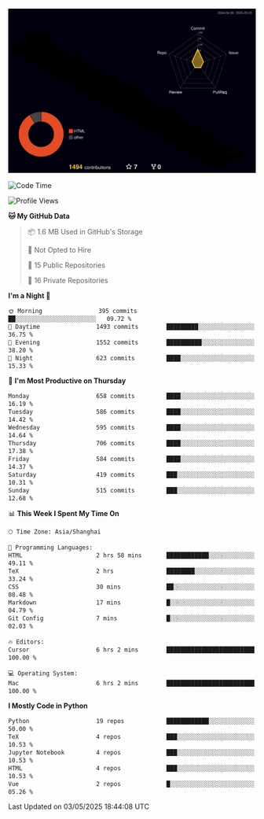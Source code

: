 <!--![](https://raw.githubusercontent.com/BorisYang326/BorisYang326/output/github-contribution-grid-snake-dark.svg) -->
![](./profile-3d-contrib/profile-night-rainbow.svg)
<!--START_SECTION:waka-->
![Code Time](http://img.shields.io/badge/Code%20Time-878%20hrs%2028%20mins-blue)

![Profile Views](http://img.shields.io/badge/Profile%20Views-51-blue)

**🐱 My GitHub Data** 

> 📦 1.6 MB Used in GitHub's Storage 
 > 
> 🚫 Not Opted to Hire
 > 
> 📜 15 Public Repositories 
 > 
> 🔑 16 Private Repositories 
 > 
**I'm a Night 🦉** 

```text
🌞 Morning                395 commits         ██░░░░░░░░░░░░░░░░░░░░░░░   09.72 % 
🌆 Daytime                1493 commits        █████████░░░░░░░░░░░░░░░░   36.75 % 
🌃 Evening                1552 commits        ██████████░░░░░░░░░░░░░░░   38.20 % 
🌙 Night                  623 commits         ████░░░░░░░░░░░░░░░░░░░░░   15.33 % 
```
📅 **I'm Most Productive on Thursday** 

```text
Monday                   658 commits         ████░░░░░░░░░░░░░░░░░░░░░   16.19 % 
Tuesday                  586 commits         ████░░░░░░░░░░░░░░░░░░░░░   14.42 % 
Wednesday                595 commits         ████░░░░░░░░░░░░░░░░░░░░░   14.64 % 
Thursday                 706 commits         ████░░░░░░░░░░░░░░░░░░░░░   17.38 % 
Friday                   584 commits         ████░░░░░░░░░░░░░░░░░░░░░   14.37 % 
Saturday                 419 commits         ███░░░░░░░░░░░░░░░░░░░░░░   10.31 % 
Sunday                   515 commits         ███░░░░░░░░░░░░░░░░░░░░░░   12.68 % 
```


📊 **This Week I Spent My Time On** 

```text
🕑︎ Time Zone: Asia/Shanghai

💬 Programming Languages: 
HTML                     2 hrs 58 mins       ████████████░░░░░░░░░░░░░   49.11 % 
TeX                      2 hrs               ████████░░░░░░░░░░░░░░░░░   33.24 % 
CSS                      30 mins             ██░░░░░░░░░░░░░░░░░░░░░░░   08.48 % 
Markdown                 17 mins             █░░░░░░░░░░░░░░░░░░░░░░░░   04.79 % 
Git Config               7 mins              █░░░░░░░░░░░░░░░░░░░░░░░░   02.03 % 

🔥 Editors: 
Cursor                   6 hrs 2 mins        █████████████████████████   100.00 % 

💻 Operating System: 
Mac                      6 hrs 2 mins        █████████████████████████   100.00 % 
```

**I Mostly Code in Python** 

```text
Python                   19 repos            ████████████░░░░░░░░░░░░░   50.00 % 
TeX                      4 repos             ███░░░░░░░░░░░░░░░░░░░░░░   10.53 % 
Jupyter Notebook         4 repos             ███░░░░░░░░░░░░░░░░░░░░░░   10.53 % 
HTML                     4 repos             ███░░░░░░░░░░░░░░░░░░░░░░   10.53 % 
Vue                      2 repos             █░░░░░░░░░░░░░░░░░░░░░░░░   05.26 % 
```




 Last Updated on 03/05/2025 18:44:08 UTC
<!--END_SECTION:waka-->
